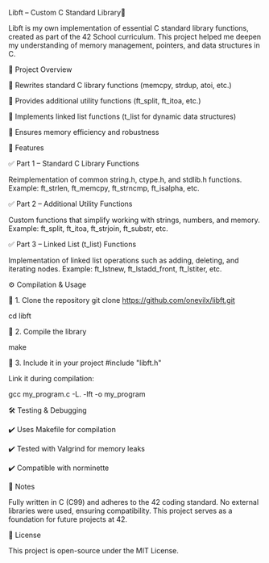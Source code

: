 Libft – Custom C Standard Library📌 

Libft is my own implementation of essential C standard library functions, created as part of the 42 School curriculum. 
This project helped me deepen my understanding of memory management, pointers, and data structures in C.

📂 Project Overview

🔹 Rewrites standard C library functions (memcpy, strdup, atoi, etc.)

🔹 Provides additional utility functions (ft_split, ft_itoa, etc.)

🔹 Implements linked list functions (t_list for dynamic data structures)

🔹 Ensures memory efficiency and robustness

📜 Features

✅ Part 1 – Standard C Library Functions

Reimplementation of common string.h, ctype.h, and stdlib.h functions.
Example: ft_strlen, ft_memcpy, ft_strncmp, ft_isalpha, etc.

✅ Part 2 – Additional Utility Functions

Custom functions that simplify working with strings, numbers, and memory.
Example: ft_split, ft_itoa, ft_strjoin, ft_substr, etc.

✅ Part 3 – Linked List (t_list) Functions

Implementation of linked list operations such as adding, deleting, and iterating nodes.
Example: ft_lstnew, ft_lstadd_front, ft_lstiter, etc.

⚙️ Compilation & Usage

🔧 1. Clone the repository
git clone https://github.com/onevilx/libft.git
 
 cd libft

🔧 2. Compile the library

make

🔧 3. Include it in your project
#include "libft.h"

Link it during compilation:

gcc my_program.c -L. -lft -o my_program

🛠️ Testing & Debugging

✔️ Uses Makefile for compilation

✔️ Tested with Valgrind for memory leaks

✔️ Compatible with norminette

📌 Notes

Fully written in C (C99) and adheres to the 42 coding standard.
No external libraries were used, ensuring compatibility.
This project serves as a foundation for future projects at 42.

📜 License

This project is open-source under the MIT License.

